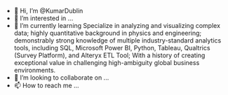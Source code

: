 - 👋 Hi, I’m @KumarDublin
- 👀 I’m interested in ...
- 🌱 I’m currently learning Specialize in analyzing and visualizing complex data; 
highly quantitative background in physics and engineering; demonstrably strong knowledge of multiple industry-standard analytics tools, including SQL, Microsoft Power BI, Python, Tableau, 
Qualtrics (Survey Platform), and Alteryx ETL Tool; 
With a history of creating exceptional value in challenging high-ambiguity global business environments.
- 💞️ I’m looking to collaborate on ...
- 📫 How to reach me ...

<!---
KumarDublin/KumarDublin is a ✨ special ✨ repository because its `README.md` (this file) appears on your GitHub profile.
You can click the Preview link to take a look at your changes.
--->
